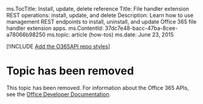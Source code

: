 ms.TocTitle: Install, update, delete reference
Title: File handler extension REST operations: install, update, and delete
Description: Learn how to use management REST endpoints to install, uninstall, and update Office 365 file handler extension apps.
ms.ContentId: 37dc7e48-bacc-47ba-8cee-a78066b98250
ms.topic: article (how-tos)
ms.date: June 23, 2015

[!INCLUDE [Add the O365API repo styles](../includes/controls/addo365apistyles.xml)]

# Topic has been removed
This topic has been removed. For information about the Office 365 APIs, see the [Office Developer Documentation](https://msdn.microsoft.com/en-us/office/).